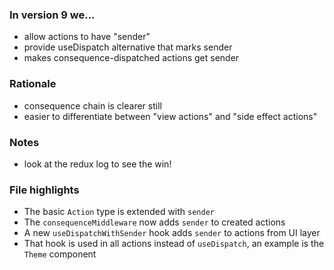### In version 9 we...

- allow actions to have "sender"
- provide useDispatch alternative that marks sender
- makes consequence-dispatched actions get sender

### Rationale

- consequence chain is clearer still
- easier to differentiate between "view actions" and "side effect actions"

### Notes

- look at the redux log to see the win!

### File highlights

- The basic <span data-file-link="redux/lib/types/action"><code>Action</code></span> type is extended with `sender`
- The <span data-file-link="redux/lib/consequence"><code>consequenceMiddleware</code></span> now adds `sender` to created actions
- A new <span data-file-link="app/useDispatchWithSender"><code>useDispatchWithSender</code></span> hook adds `sender` to actions from UI layer
- That hook is used in all actions instead of `useDispatch`, an example is the <span data-file-link="app/Theme"><code>Theme</code></span> component
